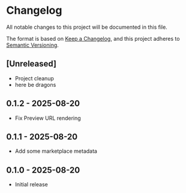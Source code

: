 # Changelog

All notable changes to this project will be documented in this file.

The format is based on [Keep a Changelog](https://keepachangelog.com/en/1.0.0/),
and this project adheres to [Semantic Versioning](https://semver.org/spec/v2.0.0.html).

## [Unreleased]

- Project cleanup
- here be dragons

## 0.1.2 - 2025-08-20

- Fix Preview URL rendering

## 0.1.1 - 2025-08-20

- Add some marketplace metadata

## 0.1.0 - 2025-08-20

- Initial release
